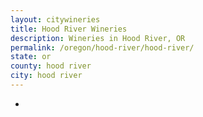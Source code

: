 ```yaml
---
layout: citywineries
title: Hood River Wineries
description: Wineries in Hood River, OR
permalink: /oregon/hood-river/hood-river/
state: or
county: hood river
city: hood river
---
```

-
